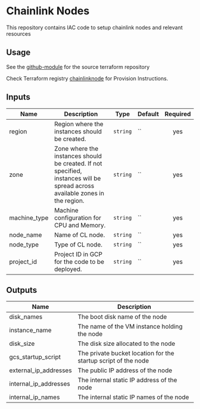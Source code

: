 # Chainlink Nodes

This repository contains IAC code to setup chainlink nodes and relevant resources

## Usage

See the [github-module](https://github.com/avinava-mycelium/terraform-gcp-chainlinknode) for the source terraform repository

Check Terraform registry [chainlinknode](https://registry.terraform.io/modules/avinava-mycelium/chainlinknode/gcp/1.0.1) for Provision Instructions.


<!-- BEGINNING OF PRE-COMMIT-TERRAFORM DOCS HOOK -->
## Inputs

| Name | Description | Type | Default | Required |
|------|-------------|------|---------|:--------:|
| region | Region where the instances should be created. | `string` | `` | yes |
| zone | Zone where the instances should be created. If not specified, instances will be spread across available zones in the region. | `string` | `` | yes |
| machine\_type | Machine configuration for CPU and Memory. | `string` | `` | yes |
| node\_name | Name of CL node. | `string` | `` | yes |
| node\_type | Type of CL node. | `string` | `` | yes |
| project\_id | Project ID in GCP for the code to be deployed. | `string` | `` | yes |

## Outputs

| Name | Description |
|------|-------------|
| disk\_names | The boot disk name of the node |
| instance\_name | The name of the VM instance holding the node |
| disk\_size | The disk size allocated to the node |
| gcs\_startup\_script | The private bucket location for the startup script of the node |
| external\_ip\_addresses | The public IP address of the node |
| internal\_ip\_addresses | The internal static IP address of the node |
| internal\_ip\_names | The internal static IP names of the node |

<!-- END OF PRE-COMMIT-TERRAFORM DOCS HOOK -->
